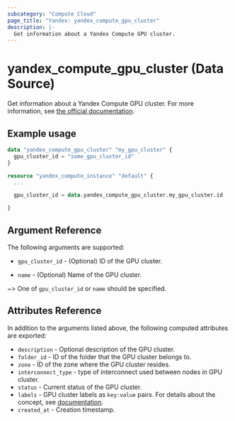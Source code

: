 ```yaml
---
subcategory: "Compute Cloud"
page_title: "Yandex: yandex_compute_gpu_cluster"
description: |-
  Get information about a Yandex Compute GPU cluster.
---
```


# yandex_compute_gpu_cluster (Data Source)

Get information about a Yandex Compute GPU cluster. For more information, see [the official documentation](https://cloud.yandex.com/docs/compute/concepts/gpu-cluster).

## Example usage

```terraform
data "yandex_compute_gpu_cluster" "my_gpu_cluster" {
  gpu_cluster_id = "some_gpu_cluster_id"
}

resource "yandex_compute_instance" "default" {
  ...

  gpu_cluster_id = data.yandex_compute_gpu_cluster.my_gpu_cluster.id

}
```

## Argument Reference

The following arguments are supported:

* `gpu_cluster_id` - (Optional) ID of the GPU cluster.

* `name` - (Optional) Name of the GPU cluster.

~> One of `gpu_cluster_id` or `name` should be specified.

## Attributes Reference

In addition to the arguments listed above, the following computed attributes are exported:

* `description` - Optional description of the GPU cluster.
* `folder_id` - ID of the folder that the GPU cluster belongs to.
* `zone` - ID of the zone where the GPU cluster resides.
* `interconnect_type` - type of interconnect used between nodes in GPU cluster.
* `status` - Current status of the GPU cluster.
* `labels` - GPU cluster labels as `key:value` pairs. For details about the concept, see [documentation](https://cloud.yandex.com/docs/overview/concepts/services#labels).
* `created_at` - Creation timestamp.
